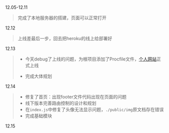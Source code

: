 12.05-12.11

> 完成了本地服务器的搭建，页面可以正常打开

12.12

> 上线差最后一步，回去把heroku的线上给部署好

12.13

> - 今天debug了上线的问题，为根项目添加了Procfile文件，[个人网站](https://totix.herokuapp.com/)正式上线
>
>
> - 完成大体规划

12.14

> - 修复了首页：出现footer文件代码出现在页面的问题
> - 线下版本完善路由控制的设计和规划
> - 在`index.js`中修复了头像无法显示问题，`./public/img`原文档存在错误
> - 完成基础模块

12.15